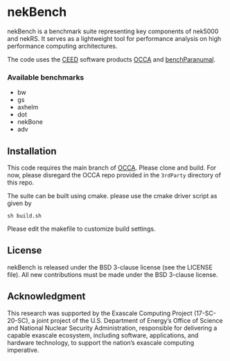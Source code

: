 # nekBench 

nekBench is a benchmark suite representing key components of nek5000 and nekRS.
It serves as a lightweight tool for performance analysis on high performance computing architectures. 

The code uses the [CEED](https://ceed.exascaleproject.org/) software products [OCCA](https://github.com/libocca/occa) and [benchParanumal](https://github.com/paranumal/benchparanumal). 

### Available benchmarks
* bw
* gs
* axhelm
* dot
* nekBone
* adv

## Installation

This code requires the main branch of [OCCA](https://github.com/libocca/occa). Please clone and build. For now, please disregard the OCCA repo provided in the `3rdParty` directory of this repo. 


The suite can be built using cmake. please use the cmake driver script as given by
```
sh build.sh
```
Please edit the makefile to customize build settings.


## License
nekBench is released under the BSD 3-clause license (see the LICENSE file).
All new contributions must be made under the BSD 3-clause license.

## Acknowledgment
This research was supported by the Exascale Computing Project (17-SC-20-SC),
a joint project of the U.S. Department of Energy’s Office of Science and National Nuclear Security
Administration, responsible for delivering a capable exascale ecosystem, including software,
applications, and hardware technology, to support the nation’s exascale computing imperative.
